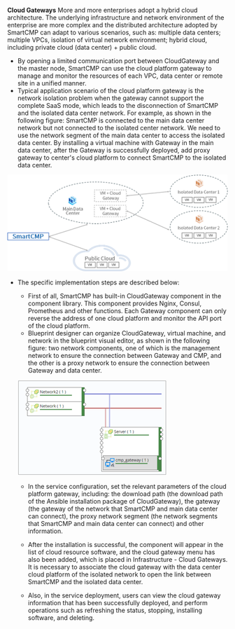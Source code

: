 **Cloud Gateways**
More and more enterprises adopt a hybrid cloud architecture. The underlying infrastructure and network environment of the enterprise are more complex and the distributed architecture adopted by SmartCMP can adapt to various scenarios, such as: multiple data centers; multiple VPCs, isolation of virtual network environment; hybrid cloud, including private cloud (data center) + public cloud.
+ By opening a limited communication port between CloudGateway and the master node, SmartCMP can use the cloud platform gateway to manage and monitor the resources of each VPC, data center or remote site in a unified manner.
+ Typical application scenario of the cloud platform gateway is the network isolation problem when the gateway cannot support the complete SaaS mode, which leads to the disconnection of SmartCMP and the isolated data center network. For example, as shown in the following figure: SmartCMP is connected to the main data center network but not connected to the isolated center network. We need to use the network segment of the main data center to access the isolated data center. By installing a virtual machine with Gateway in the main data center, after the Gateway is successfully deployed, add proxy gateway to center's cloud platform to connect SmartCMP to the isolated data center.


![CloudGateway](../../picture/Admin/CloudGateway.png)

+ The specific implementation steps are described below:

    + First of all, SmartCMP has built-in CloudGateway component in the component library. This component provides Nginx, Consul, Prometheus and other functions. Each Gateway component can only reverse the address of one cloud platform and monitor the API port of the cloud platform.
    + Blueprint designer can organize CloudGateway, virtual machine, and network in the blueprint visual editor, as shown in the following figure: two network components, one of which is the management network to ensure the connection between Gateway and CMP, and the other is a proxy network to ensure the connection between Gateway and data center.
    
    ![CloudGateway+VM+Network](../../picture/Admin/CloudGateway+VM+Network.png)   

    + In the service configuration, set the relevant parameters of the cloud platform gateway, including: the download path (the download path of the Ansible installation package of CloudGateway), the gateway (the gateway of the network that SmartCMP and main data center can connect), the proxy network segment (the network segments that SmartCMP and main data center can connect) and other information.

    + After the installation is successful, the component will appear in the list of cloud resource software, and the cloud gateway menu has also been added, which is placed in Infrastructure - Cloud Gateways. It is necessary to associate the cloud gateway with the data center cloud platform of the isolated network to open the link between SmartCMP and the isolated data center.

    + Also, in the service deployment, users can view the cloud gateway information that has been successfully deployed, and perform operations such as refreshing the status, stopping, installing software, and deleting.
